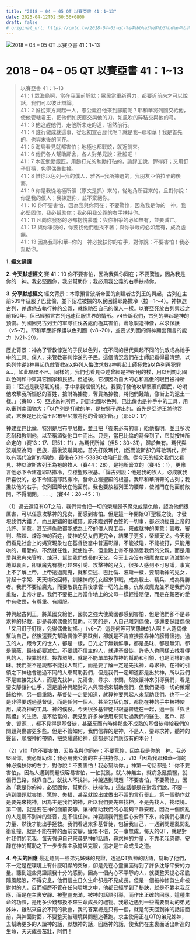 ```yaml
---
title: "2018 – 04 – 05 QT 以賽亞書 41：1~13"
date: 2025-04-12T02:50:56+0800
draft: false
# original_url: https://cmtc.tw/2018-04-05-qt-%e4%bb%a5%e8%b3%bd%e4%ba%9e%e6%9b%b8-41%ef%bc%9a113
---
```


![2018 – 04 – 05 QT 以賽亞書 41：1\~13](/images/qt.jpg   "2018 – 04 – 05 QT 以賽亞書 41：1\~13")

# 2018 – 04 – 05 QT 以賽亞書 41：1\~13

> 以賽亞書 41：1\~13  
> 41：1 眾海島啊，當在我面前靜默；眾民當重新得力，都要近前來才可以說話，我們可以彼此辯論。  
> 41：2 誰從東方興起一人，憑公義召他來到腳前呢？耶和華將列國交給他，使他管轄君王，把他們如灰塵交與他的刀，如風吹的碎秸交與他的弓。  
> 41：3 他追趕他們，走他所未走的道，坦然前行。  
> 41：4 誰行做成就這事，從起初宣召歷代呢？就是我─耶和華！我是首先的，也與末後的同在。  
> 41：5 海島看見就都害怕；地極也都戰兢，就近前來。  
> 41：6 他們各人幫助鄰舍，各人對弟兄說：壯膽吧！  
> 41：7 木匠勉勵銀匠，用鎚打光的勉勵打砧的，論銲工說，銲得好；又用釘子釘穩，免得偶像動搖。  
> 41：8 惟你以色列─我的僕人，雅各─我所揀選的，我朋友亞伯拉罕的後裔，  
> 41：9 你是我從地極所領（原文是抓）來的，從地角所召來的，且對你說：你是我的僕人；我揀選你，並不棄絕你。  
> 41：10 你不要害怕，因為我與你同在；不要驚惶，因為我是你的　神。我必堅固你，我必幫助你；我必用我公義的右手扶持你。  
> 41：11 凡向你發怒的必都抱愧蒙羞；與你相爭的必如無有，並要滅亡。  
> 41：12 與你爭競的，你要找他們也找不著；與你爭戰的必如無有，成為虛無。  
> 41：13 因為我耶和華─你的　神必攙扶你的右手，對你說：不要害怕！我必幫助你。

**1. 經文誦讀**

**2.  今天默想經文**
賽 41：10 你不要害怕，因為我與你同在；不要驚惶，因為我是你的　神。我必堅固你，我必幫助你；我必用我公義的右手扶持你。

**3. 分享默想經文**
經文背景：本章預言波斯帝國的創建者古列王的興起，古列在主前539年征服了巴比倫，並下詔准被擄的以民回歸耶路撒冷（拉一1～4）。神揀選古列，差遣他去執行神的公義，就像祂召自己的僕人一樣。以賽亞死於古列興起之前150年，但已經預言古列迅速征服世界的情形。v4告訴我們，古列的興起是神的預備。列國因見古列王的軍隊征伐各處而極其害怕，倉急製造神像，以求保護（v5\~7）。耶和華應許保護以色列國（v8\~20），並要求列國的假神顯出預言的能力（v21\~29）。

歷史背景：神為了管教悖逆的子民以色列，在不同的世代興起不同的仇敵成為祂手中的工具、僕人，來管教審判悖逆的子民。這個情況我們在士師記看得最清楚，以色列悖逆à神興起仇敵管教à以色列人悔改求救à神興起士師拯救à以色列再犯罪à…，如此循環不已。同樣的，我們也看見亞述曾經是神所用的杖，用以刑罰北國以色列和中東其它國家和民族。但過後，它卻因為自大的心和高傲的眼目被神所罰：「亞述是我怒氣的棍，手中拿我惱恨的杖。我要打發他攻擊褻瀆的國民，吩咐他攻擊我所惱怒的百姓，搶財為擄物，奪貨為掠物，將他們踐踏，像街上的泥土一樣。」（賽10：5）亞述為神所用，刑罰北國以色列。巴比倫也是神手中的工具，用以審判南國猶大：「以色列是打散的羊，是被獅子趕出的。首先是亞述王將他吞滅，末後是巴比倫王尼布甲尼撒將他的骨頭折斷。」（耶50：17）

神建立巴比倫，特別是尼布甲尼撒，並且把「後來必有的事」給他指明。並且多次忍耐和教訓他，以至稱頌從他口中而出。只是，當巴比倫的時候到了，它就按神所命定的（賽13：17、耶51：11），為瑪代所滅（但5：30\~31），歸於無有。瑪代與波斯原為同一民族，最後波斯興起，首先打敗瑪代，(然而波斯卻仍尊敬瑪代，所以有瑪代波斯的稱號)，最後在539-538BC攻陷巴比倫。從今天的經文我們又看見，神以波斯古列王為衪的牧人（賽44：28），是衪所膏立的（賽45：1），更豫言他必下令建造耶路撒冷，立穩聖殿根基。「論古列說：他是我的牧人，必成就我所喜悅的，必下令建造耶路撒冷，發命立穩聖殿的根基。我耶和華所膏的古列；我攙扶他的右手，使列國降伏在他面前。我也要放鬆列王的腰帶，使城門在他面前敞開，不得關閉。 . . .」（賽44：28\~45：1）

（1）過去還沒有QT之前，我們常會把一切的榮耀歸予魔鬼或是仇敵，認為他們很厲害，可以任意攻擊神的兒女，而感到害怕。但是這一年開始QT聖經之後，才發現我們大錯了，而且是錯的很離譜。原來臨到神百姓的一切事，都必須經由上帝的允許、同意，甚至連仇敵都能成為上帝的僕人與工具，來成就神的美意：管教、審判、熬煉、煉淨神的百姓，使神的兒女們更完全，結果子更多，榮耀天父。今天我們看見社會上的媽寶現象也在基督徒當中普遍彰顯，不能被碰，不能被打，只能用哄的，用愛的，不然就任性，就使性子，但重點上帝不是溺愛我們的父親，而是用愛與恩典來管教、煉淨、幫助我們成長的天父。今天上帝沒有把魔鬼立刻消滅關在地獄裏面，卻讓魔鬼有機可趁來引誘、攻擊神的兒女，很多人感到不可思議，事實上不了解上帝。上帝透過魔鬼，就和亞述、巴比倫、波斯一樣，要幫助神的兒女，背起十字架、天天悔改回轉，訓練神的兒女起來爭戰，成為戰土、精兵、成為得勝者。我們不要怕魔鬼，而要敬畏在背後掌管一切的上帝。仇敵或魔鬼並不是我們的重點，上帝才是。我們不要把上帝當作地上的父母一樣輕慢隨便，而是在親密的愛中有敬畏，有尊重、有順服。

神興起古列王，將萬國交給他，國勢之強大使萬國都感到害怕，但是他們卻不是尋求神的拯救，卻是尋求偶像的幫助。可笑的是，人自己雕刻偶像，卻還要保護偶像「又用釘子釘穩，免得偶像動搖。」（v6\~7）這是何等可笑愚昧的人啊！人造偶像幫助自己，然後還要先幫助偶像不要跌倒，卻就是不肯直接投靠神的膀臂懷抱。過去的人，跟今天的世人，都是一樣，日光之下無新鮮事，都是愚昧、都是無知，都是蒙蔽、最後都要滅亡。不要講不信主的人，就連基督徒，許多人也同樣去找看得見的人，投靠錢財、投靠環境，就是不能單單投靠神的幫助和引領，也是同樣的愚昧。我們並不是說都不能找人幫忙，而是要了解一定是先找神，尋求神，在神的引領之下神也會透過不同的人來幫助我們，但是我們一定知道都是出於神，所以我們不是直接先找人，而是先找神，先禱告，尋求、求問，然後讓神來引導我們，看是要安靜讓神出手，還是讓神興起對的人與環境來幫助我們，但我們要把一切的榮耀歸給神。另一個重點，基督徒一定要知道，就算神要興起人來幫助我們，也不一定是非得要透過基督徒，而是任何一個人，甚至包括仇敵，都能在神的手中被神使用，成為神的工具、神的僕役。今天很多基督徒只跟基督徒在一起，過一個「與世隔絕」的生活，是不恰當的。我見到許多神使用來幫助過我們的醫生、客戶、鄰舍、資源…，都不見得是基督徒，甚至反而有時候那些不成熟的基督徒帶給我們的問題與傷害更多些。但是不管如何，我們信靠的是神，不是人，要尋求神，聽神的聲音，順服神的帶領，把榮耀歸給神，這都是我們應該有的本分！

（2）v10「你不要害怕，因為我與你同在；不要驚惶，因為我是你的　神。我必堅固你，我必幫助你；我必用我公義的右手扶持你。」、v13「因為我耶和華─你的　神必攙扶你的右手，對你說：不要害怕！我必幫助你。」神第一句話都是：「你不要害怕」。因為人遇到問題很容易害怕，一怕就亂，就六神無主，就病急亂投醫，就偏行己路，就靠自己，就找人不找神。神說遇到問題「不要害怕，不要驚惶」，因為「我是你的神，必堅固你，幫助你、扶持你。」這些話都是在對我們說，不要一遇到問題就害怕、驚惶、失措，甚至就說出或做出不當的言行舉止。第一個動作就是要先來找神，因為主是我們的神，所以我們要先來找神，不是先找人，找環境。第二個，就是要在神的面前安靜，讓神幫助我們的心能夠平靜安穩。因為一個慌亂的人是聽不到神的聲音，是不信任神。神要讓我們整個心安靜下來，給我們心裏的力量、然後才能出手拯救。我們看過太多基督徒，包括我自己，一遇到問題亂闖亂衝亂撞，就是不能在神的面前安靜，疲累不堪，又一事無成。每天的QT，就是對付我們的老我，每天強迫自己來尋見神的話語，尋求神的力量，不靠老我肉體，安靜在神的幫助之下一步步靠主承擔與克服，這才是生命成長之道。

**4. 今天的回應**
最近聽到一些弟兄姊妹的見證，透過QT與神的話語，幫助了他們，不一定是在環境上有什麼明顯的突破，卻是先在心靈裏面得到了許多沈靜平安的力量。聽到這些見證讓我十分的感動，因為一個內心不平靜的人，就要整天提心吊膽隨風起浪，不得安息，他們信主日久生命卻是不見成長。但是一個被神修剪生命被對付的人，反而經歷不管在任何環境之中，他都已經學到了秘訣，就是不靠老我反應，而是在主裏安靜、被聖靈充滿，被神的話語引導，而作出正確的回應。這種生命的功課，是用多少錢都換不來生命成長的禮物。我最近遇到一些需要幫助的弟兄姊妹，雖然來自於不同的教會，我的答案總是只有一個，就是每天回到神的話語面前，與神面對面，不要整天被環境與問題追著跑。求主使用正在QT的弟兄姊妹，去幫助更多的人讀神的話，默想神的話，回應神的話，使我們在主裏面活出新造的生命，天天成長茁壯，阿們！
